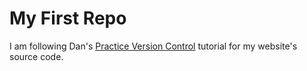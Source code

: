 # My First Repo

I am following Dan's [Practice Version Control](https://dgilleland.github.io/CPSC-1520/tutorials/0011/) tutorial for my website's source code.

